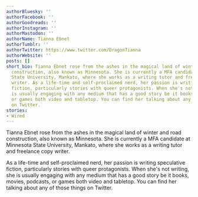 ```yaml
---
authorBluesky: ''
authorFacebook: ''
authorGoodreads: ''
authorInstagram: ''
authorMastodon: ''
authorName: Tianna Ebnet
authorTumblr: ''
authorTwitter: https://www.twitter.com/DragonTianna
authorWebsite: ''
posts: []
short_bio: Tianna Ebnet rose from the ashes in the magical land of winter and road
  construction, also known as Minnesota. She is currently a MFA candidate at Minnesota
  State University, Mankato, where she works as a writing tutor and freelance copy
  writer. As a life-time and self-proclaimed nerd, her passion is writing speculative
  fiction, particularly stories with queer protagonists. When she's not writing, she
  is usually engaging with any medium that has a good story be it books, movies, podcasts,
  or games both video and tabletop. You can find her talking about any of those things
  on Twitter.
stories:
- Wired
---
```


Tianna Ebnet rose from the ashes in the magical land of winter and road construction, also known as Minnesota. She is currently a MFA candidate at Minnesota State University, Mankato, where she works as a writing tutor and freelance copy writer.

As a life-time and self-proclaimed nerd, her passion is writing speculative fiction, particularly stories with queer protagonists. When she's not writing, she is usually engaging with any medium that has a good story be it books, movies, podcasts, or games both video and tabletop. You can find her talking about any of those things on Twitter.
